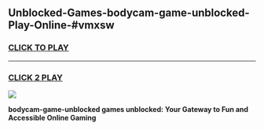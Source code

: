 
## Unblocked-Games-bodycam-game-unblocked-Play-Online-#vmxsw
<h3>
<a href="https://premium.freeplayer.one?title=bodycam-game-unblocked&ref=27F">CLICK TO PLAY</a></h3>
<hr>

<h3>
<a href="https://premium.freeplayer.one?title=bodycam-game-unblocked&ref=27F">CLICK 2 PLAY</a>
  
</h3>

<a href="https://premium.freeplayer.one?title=bodycam-game-unblocked&ref=27F"><img src="https://clearcache.store/games.png"></a>


**bodycam-game-unblocked games unblocked: Your Gateway to Fun and Accessible Online Gaming**
